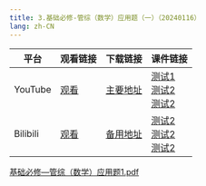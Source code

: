 ```yaml
---
title: 3.基础必修-管综（数学）应用题（一）（20240116）
lang: zh-CN
---
```


| 平台       | 观看链接   | 下载链接     | 课件链接         |
|----------|--------|----------|--------------|
| YouTube  | [观看]() | [主要地址]() | [测试1]()<br/>[测试2]()<br/>[测试2]()  |
| Bilibili | [观看]() | [备用地址]() | [测试2]()<br/>[测试2]()<br/>[测试2]()      |

[基础必修—管综（数学）应用题1.pdf](..%2F..%2Fpublic%2Fmath%2F2.%E6%95%B0%E5%AD%A6-%E6%AD%A3%E5%BC%8F%E8%AF%BE%2F3.%E5%9F%BA%E7%A1%80%E5%BF%85%E4%BF%AE-%E7%AE%A1%E7%BB%BC%EF%BC%88%E6%95%B0%E5%AD%A6%EF%BC%89%E5%BA%94%E7%94%A8%E9%A2%98%EF%BC%88%E4%B8%80%EF%BC%89%EF%BC%8820240116%EF%BC%89%2F%E5%9F%BA%E7%A1%80%E5%BF%85%E4%BF%AE%E2%80%94%E7%AE%A1%E7%BB%BC%EF%BC%88%E6%95%B0%E5%AD%A6%EF%BC%89%E5%BA%94%E7%94%A8%E9%A2%981.pdf)



